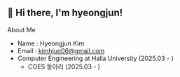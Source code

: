## 👋 Hi there, I'm hyeongjun!

About Me
- Name : Hyeongjun Kim
- Email : kimhjun06@gmail.com
- Computer Engineering at Halla University (2025.03 - )
  - COES 동아리 (2025.03 - )
